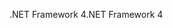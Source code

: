 <span data-ttu-id="17f5e-101">.NET Framework 4</span><span class="sxs-lookup"><span data-stu-id="17f5e-101">.NET Framework 4</span></span>